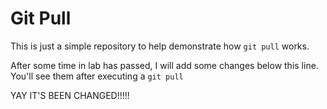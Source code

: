 
# Git Pull

This is just a simple repository to help demonstrate how ```git pull``` works.

After some time in lab has passed, I will add some changes below this line. You'll see them after executing a ```git pull```

YAY IT'S BEEN CHANGED!!!!!

